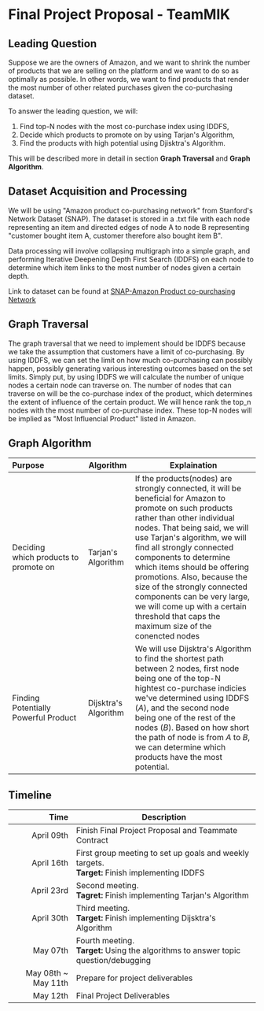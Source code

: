 # Final Project Proposal - TeamMIK

## Leading Question
Suppose we are the owners of Amazon, and we want to shrink the number of products that we are selling on the platform and we want to do so as optimally as possible. 
In other words, we want to find products that render the most number of other related purchases given the co-purchasing dataset.

To answer the leading question, we will:
1. Find top-N nodes with the most co-purchase index using IDDFS,
2. Decide which products to promote on by using Tarjan's Algorithm,
3. Find the products with high potential using Djisktra's Algorithm.

This will be described more in detail in section <strong>Graph Traversal</strong> and <strong>Graph Algorithm</strong>.

## Dataset Acquisition and Processing
We will be using "Amazon product co-purchasing network" from Stanford's Network Dataset (SNAP). The dataset is stored in a .txt file 
with each node representing an item and directed edges of node A to node B representing "customer bought item A, customer therefore also bought item B".

Data processing will involve collapsing multigraph into a simple graph, and performing Iterative Deepening Depth First Search (IDDFS) on each node to determine which 
item links to the most number of nodes given a certain depth.

Link to dataset can be found at [SNAP-Amazon Product co-purchasing Network](http://snap.stanford.edu/data/amazon0505.html)

## Graph Traversal
The graph traversal that we need to implement should be IDDFS because we take the assumption that customers have a limit of co-purchasing.
By using IDDFS, we can set the limit on how much co-purchasing can possibly happen, possibly generating various interesting outcomes based on the set limits.
Simply put, by using IDDFS we will calculate the number of unique nodes a certain node can traverse on. 
The number of nodes that can traverse on will be the co-purchase index of the product, which determines the extent of influence of the certain product.
We will hence rank the top_n nodes with the most number of co-purchase index. These top-N nodes will be implied as "Most Influencial Product" listed in Amazon.

## Graph Algorithm

|Purpose          |Algorithm|Explaination|
|:---------------|---------|------------|
|Deciding　　　　 which products to promote on| Tarjan's Algorithm |If the products(nodes) are strongly connected, it will be beneficial for Amazon to promote on such products rather than other individual nodes. That being said, we will use Tarjan's algorithm, we will find all strongly connected components to determine which items should be offering promotions. Also, because the size of the strongly connected components can be very large, we will come up with a certain threshold that caps the maximum size of the conencted nodes|
|Finding Potentially Powerful Product| Dijsktra's Algorithm | We will use Dijsktra's Algorithm to find the shortest path between 2 nodes, first node being one of the top-N hightest co-purchase indicies we've determined using IDDFS (_A_), and the second node being one of the rest of the nodes (_B_). Based on how short the path of node is from _A_ to _B_, we can determine which products have the most potential.|

## Timeline

| Time | Description |
|-----:| ----------- |
|April 09th|Finish Final Project Proposal and Teammate Contract|
|April 16th| First group meeting to set up goals and weekly targets.</br> **Target:** Finish implementing IDDFS |
|April 23rd| Second meeting. </br> **Tagret:** Finish implementing Tarjan's Algorithm|
|April 30th| Third meeting. </br> **Target:** Finish implementing Dijsktra's Algorithm|
|May 07th| Fourth meeting. </br> **Target:** Using the algorithms to answer topic question/debugging|
|May 08th ~ May 11th | Prepare for project deliverables|
|May 12th| Final Project Deliverables|
